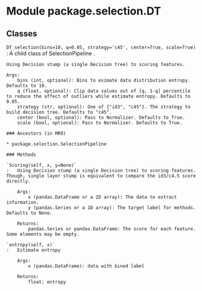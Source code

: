 Module package.selection.DT
===========================

Classes
-------

`DT_selection(bins=10, q=0.05, strategy='c45', center=True, scale=True)`
:   A child class of SelectionPipeline .
    
    Using Decision stump (a single Decision tree) to scoring features.
    
    Args:
        bins (int, optional): Bins to esimate data distribution entropy. Defaults to 10.
        q (float, optional): Clip data values out of [q, 1-q] percentile to reduce the affect of outliers while estimate entropy. Defaults to 0.05.
        strategy (str, optional): One of {"id3", "c45"}. The strategy to build decision tree. Defaults to "c45".
        center (bool, optional): Pass to Normalizer. Defaults to True.
        scale (bool, optional): Pass to Normalizer. Defaults to True.

    ### Ancestors (in MRO)

    * package.selection.SelectionPipeline

    ### Methods

    `Scoring(self, x, y=None)`
    :   Using Decision stump (a single Decision tree) to scoring features. Though, single layer stump is equivalent to compare the id3/c4.5 score directly.
        
        Args:
            x (pandas.DataFrame or a 2D array): The data to extract information.
            y (pandas.Series or a 1D array): The target label for methods. Defaults to None.
        
        Returns:
            pandas.Series or pandas.DataFrame: The score for each feature. Some elements may be empty.

    `entropy(self, x)`
    :   Estimate entropy
        
        Args:
            x (pandas.DataFrame): data with bined label
        
        Returns:
            float: entropy